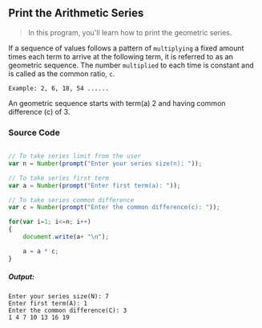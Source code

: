 ## Print the Arithmetic Series

> In this program, you'll learn how to print the geometric series.

If a sequence of values follows a pattern of `multiplying` a fixed amount times each term to arrive at the following term, it is referred to as an geometric sequence.
The number `multiplied` to each time is constant and is called as the common ratio, `c`.

    Example: 2, 6, 18, 54 ......

An geometric sequence starts with term(a) 2 and having common difference (c) of 3.

### Source Code

```javascript

// To take series limit from the user
var n = Number(prompt("Enter your series size(n): "));

// To take series first term
var a = Number(prompt("Enter first term(a): "));

// To take series common difference
var c = Number(prompt("Enter the common difference(c): "));

for(var i=1; i<=n; i++)
{
    document.write(a+ "\n");

    a = a * c; 
}

```
##### Output:

    Enter your series size(N): 7
	Enter first term(A): 1
    Enter the common difference(C): 3
    1 4 7 10 13 16 19
